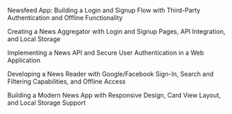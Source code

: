 Newsfeed App: Building a Login and Signup Flow with Third-Party Authentication and Offline Functionality

Creating a News Aggregator with Login and Signup Pages, API Integration, and Local Storage

Implementing a News API and Secure User Authentication in a Web Application

Developing a News Reader with Google/Facebook Sign-In, Search and Filtering Capabilities, and Offline Access

Building a Modern News App with Responsive Design, Card View Layout, and Local Storage Support
